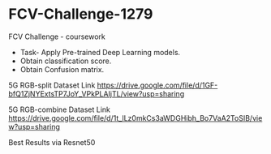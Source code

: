 # FCV-Challenge-1279
FCV Challenge - coursework

- Task- Apply Pre-trained Deep Learning models.
- Obtain classification score.
- Obtain Confusion matrix.


5G RGB-split Dataset Link  https://drive.google.com/file/d/1GF-bfQ1ZjNYExtsTP7JoY_VPkPLAIjTL/view?usp=sharing

5G RGB-combine Dataset Link https://drive.google.com/file/d/1t_lLz0mkCs3aWDGHibh_Bo7VaA2ToSIB/view?usp=sharing

Best Results via Resnet50 
